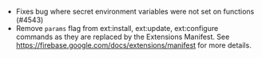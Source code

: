- Fixes bug where secret environment variables were not set on functions (#4543)
- Remove `params` flag from ext:install, ext:update, ext:configure commands as they are replaced by the Extensions Manifest. See https://firebase.google.com/docs/extensions/manifest for more details.
